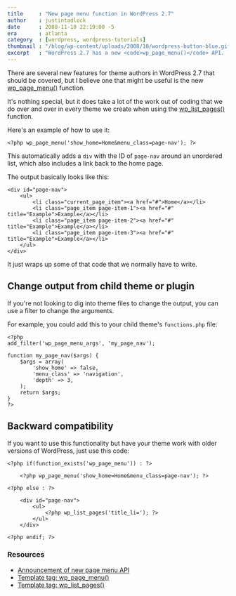 ```yaml
---
title     : "New page menu function in WordPress 2.7"
author    : justintadlock
date      : 2008-11-10 22:19:00 -5
era       : atlanta
category  : [wordpress, wordpress-tutorials]
thumbnail : "/blog/wp-content/uploads/2008/10/wordpress-button-blue.gif"
excerpt   : "WordPress 2.7 has a new <code>wp_page_menu()</code> API.  Learn how to use it and keep your theme backward compatible with older versions of WordPress."
---
```


There are several new features for theme authors in WordPress 2.7 that should be covered, but I believe one that might be useful is the new <a href="http://codex.wordpress.org/Template_Tags/wp_page_menu" title="wp_page_menu() WordPress function">wp_page_menu()</a> function.

It's nothing special, but it does take a lot of the work out of coding that we do over and over in every theme we create when using the <a href="http://codex.wordpress.org/Template_Tags/wp_list_pages" title="wp_list_pages() WP template tag">wp_list_pages()</a> function.

Here's an example of how to use it:

<pre><code>&lt;?php wp_page_menu('show_home=Home&menu_class=page-nav'); ?&gt;</code></pre>

This automatically adds a <code>div</code> with the ID of <code>page-nav</code> around an unordered list, which also includes a link back to the home page.

The output basically looks like this:

<pre><code>&lt;div id="page-nav"&gt;
	&lt;ul&gt;
		&lt;li class="current_page_item"&gt;&lt;a href="#"&gt;Home&lt;/a&gt;&lt;/li&gt;
		&lt;li class="page_item page-item-1"&gt;&lt;a href="#" title="Example"&gt;Example&lt;/a&gt;&lt;/li&gt;
		&lt;li class="page_item page-item-2"&gt;&lt;a href="#" title="Example"&gt;Example&lt;/a&gt;&lt;/li&gt;
		&lt;li class="page_item page-item-3"&gt;&lt;a href="#" title="Example"&gt;Example&lt;/a&gt;&lt;/li&gt;
	&lt;/ul&gt;
&lt;/div&gt;</code></pre>

It just wraps up some of that code that we normally have to write.

## Change output from child theme or plugin

If you're not looking to dig into theme files to change the output, you can use a filter to change the arguments.

For example, you could add this to your child theme's <code>functions.php</code> file:

<pre><code>&lt;?php
add_filter('wp_page_menu_args', 'my_page_nav');

function my_page_nav($args) {
	$args = array(
		'show_home' =&gt; false,
		'menu_class' =&gt; 'navigation',
		'depth' =&gt; 3,
	);
	return $args;
}
?&gt;</code></pre>

## Backward compatibility

If you want to use this functionality but have your theme work with older versions of WordPress, just use this code:

<pre><code>&lt;?php if(function_exists('wp_page_menu')) : ?&gt;

	&lt;?php wp_page_menu('show_home=Home&menu_class=page-nav'); ?&gt;

&lt;?php else : ?&gt;

	&lt;div id="page-nav"&gt;
		&lt;ul&gt;
			&lt;?php wp_list_pages('title_li='); ?&gt;
		&lt;/ul&gt;
	&lt;/div&gt;

&lt;?php endif; ?&gt;</code></pre>

<h3>Resources</h3>

<ul>
<li><a href="http://wpdevel.wordpress.com/2008/09/09/new-wp_page_menu-api-that-creates-a-me/" title="New wp_page_menu API that creates a menu of pages">Announcement of new page menu API</a></li>
<li><a href="http://codex.wordpress.org/Template_Tags/wp_page_menu" title="wp_page_menu() WP function">Template tag: wp_page_menu()</a></li>
<li><a href="http://codex.wordpress.org/Template_Tags/wp_list_pages" title="wp_list_pages() WordPress function">Template tag: wp_list_pages()</a></li>
</ul>
